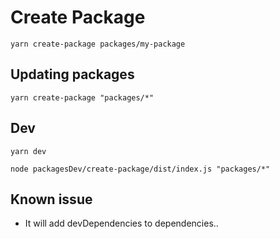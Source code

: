 # Create Package

`yarn create-package packages/my-package`

## Updating packages

`yarn create-package "packages/*"`

## Dev

```
yarn dev
```

```
node packagesDev/create-package/dist/index.js "packages/*"
```

## Known issue

- It will add devDependencies to dependencies..
